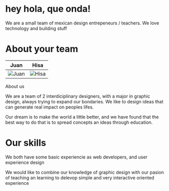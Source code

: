 hey hola, que onda!
================

We are a small team of mexican design entrepeneurs / teachers.
We love technology and building stuff


About your team
===========================

| Juan | Hisa 
|--- |--- 
| ![Juan](https://pbs.twimg.com/profile_images/538183008537149440/rH7eSofY.jpeg) | ![Hisa](https://pbs.twimg.com/profile_images/1808893628/Captura_de_pantalla_2012-02-06_a_la_s__19.20.14.png) |


About us

We are a team of 2 interdiciplinary designers, with a major in graphic design, always trying to expand our bondaries.
We like to design ideas that can generate real impact on peoples lifes.

Our dream is to make the world a little better, and we have found that the best way to do that is to spread concepts an ideas through education. 



Our skills
=======

We both have some basic experiencie as web developers, and user experience design

We would like to combine our knowledge of graphic design with our pasion of teaching an learning to delevop simple and very interactive oriented experience


